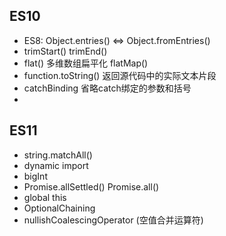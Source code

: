 ## ES10
- ES8: Object.entries() <=> Object.fromEntries()
- trimStart() trimEnd()
- flat() 多维数组扁平化 flatMap()
- function.toString() 返回源代码中的实际文本片段
- catchBinding  省略catch绑定的参数和括号
-

## ES11
- string.matchAll()
- dynamic import
- bigInt
- Promise.allSettled() Promise.all()
- global this
- OptionalChaining
- nullishCoalescingOperator (空值合并运算符)